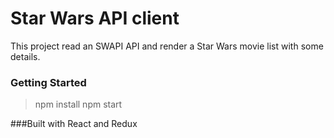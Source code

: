 # Star Wars API client

This project read an SWAPI API and render a Star Wars movie list with some details.

### Getting Started

> npm install
> npm start


###Built with React and Redux